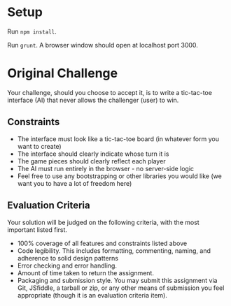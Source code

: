 # Setup

Run `npm install`.

Run `grunt`. A browser window should open at localhost port 3000.

# Original Challenge

Your challenge, should you choose to accept it, is to write a tic-tac-toe interface (AI) that never allows the challenger (user) to win.  

## Constraints
* The interface must look like a tic-tac-toe board (in whatever form you want to create)
* The interface should clearly indicate whose turn it is
* The game pieces should clearly reflect each player
* The AI must run entirely in the browser - no server-side logic
* Feel free to use any bootstrapping or other libraries you would like (we want you to have a lot of freedom here)

## Evaluation Criteria
Your solution will be judged on the following criteria, with the most important listed first.
* 100% coverage of all features and constraints listed above
* Code legibility.  This includes formatting, commenting, naming, and adherence to solid design patterns
* Error checking and error handling.
* Amount of time taken to return the assignment.
* Packaging and submission style.  You may submit this assignment via Git, JSfiddle, a tarball or zip, or any other means of submission you feel appropriate (though it is an evaluation criteria item).
